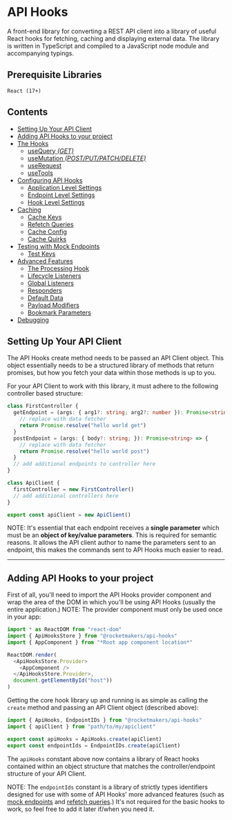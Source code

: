 # API Hooks

A front-end library for converting a REST API client into a library of useful React hooks for fetching, caching and displaying external data. The library is written in TypeScript and compiled to a JavaScript node module and accompanying typings.

## Prerequisite Libraries

```
React (17+)
```

## Contents

* [Setting Up Your API Client](#setting-up-your-api-client)
* [Adding API Hooks to your project](#adding-api-hooks-to-your-project)
* [The Hooks](docs/hooks.md)
  * [useQuery _(GET)_](docs/hooks.md#usequery-get)
  * [useMutation _(POST/PUT/PATCH/DELETE)_](docs/hooks.md#usemutation-postputpatchdelete)
  * [useRequest](docs/hooks.md#userequest)
  * [useTools](docs/hooks.md#usetools)
* [Configuring API Hooks](docs/config.md)
  * [Application Level Settings](docs/config.md#application-level-settings)
  * [Endpoint Level Settings](docs/config.md#endpoint-level-settings)
  * [Hook Level Settings](docs/config.md#hook-level-settings)
* [Caching](docs/caching.md)
  * [Cache Keys](docs/caching.md#cache-keys---structuring-the-state)
  * [Refetch Queries](docs/caching.md#refetch-queries---keeping-the-state-valid)
  * [Cache Config](docs/caching.md#cache-config---optimizing-the-state)
  * [Cache Quirks](docs/caching.md#caching-quirks---auto-invoke-held-for-cache-key-parameter)
* [Testing with Mock Endpoints](docs/testing.md)
  * [Test Keys](docs/testing.md#2-using-"test-keys")
* [Advanced Features](docs/advanced.md)
  * [The Processing Hook](docs/advanced.md#the-processing-hook)
  * [Lifecycle Listeners](docs/advanced.md#lifecycle-listeners)
  * [Global Listeners](docs/advanced.md#global-listeners)
  * [Responders](docs/advanced.md#responders)
  * [Default Data](docs/advanced.md#default-data)
  * [Payload Modifiers](docs/advanced.md#payload-modifiers)
  * [Bookmark Parameters](docs/advanced.md#bookmark-parameters)
* [Debugging](docs/debugging.md)

## Setting Up Your API Client

The API Hooks create method needs to be passed an API Client object. This object essentially needs to be a structured library of methods that return promises, but how you fetch your data within those methods is up to you.

For your API Client to work with this library, it must adhere to the following controller based structure:

```TypeScript
class FirstController {
  getEndpoint = (args: { arg1?: string; arg2?: number }): Promise<string> => {
    // replace with data fetcher
    return Promise.resolve("hello world get")
  }
  postEndpoint = (args: { body?: string; }): Promise<string> => {
    // replace with data fetcher
    return Promise.resolve("hello world post")
  }
  // add additional endpoints to controller here
}

class ApiClient {
  firstController = new FirstController()
  // add additional controllers here
}

export const apiClient = new ApiClient()
```

NOTE: It's essential that each endpoint receives a **single parameter** which must be an **object of key/value parameters**. This is required for semantic reasons. It allows the API client author to name the parameters sent to an endpoint, this makes the commands sent to API Hooks much easier to read.

---

## Adding API Hooks to your project

First of all, you'll need to import the API Hooks provider component and wrap the area of the DOM in which you'll be using API Hooks (usually the entire application.) NOTE: The provider component must only be used once in your app:

```TypeScript
import * as ReactDOM from "react-dom"
import { ApiHooksStore } from "@rocketmakers/api-hooks"
import { AppComponent } from "*Root app component location*"

ReactDOM.render(
  <ApiHooksStore.Provider>
    <AppComponent />
  </ApiHooksStore.Provider>,
  document.getElementById("host"))
)
```

Getting the core hook library up and running is as simple as calling the `create` method and passing an API Client object (described above):

```TypeScript
import { ApiHooks, EndpointIDs } from "@rocketmakers/api-hooks"
import { apiClient } from "path/to/my/apiclient"

export const apiHooks = ApiHooks.create(apiClient)
export const endpointIds = EndpointIDs.create(apiClient)

```

The `apiHooks` constant above now contains a library of React hooks contained within an object structure that matches the controller/endpoint structure of your API Client.

NOTE: The `endpointIds` constant is a library of strictly types identifiers designed for use with some of API Hooks' more advanced features (such as [mock endpoints](docs/testing.md#testing-with-mock-endpoints) and [refetch queries](docs/caching.md#refetch-queries---keeping-the-state-valid).) It's not required for the basic hooks to work, so feel free to add it later if/when you need it.
